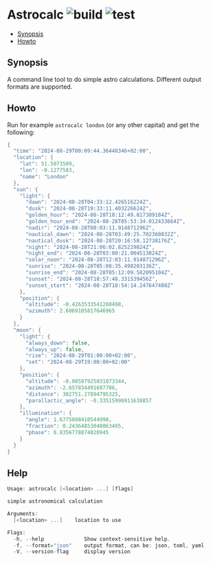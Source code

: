 # Astrocalc ![build](https://github.com/triole/astrocalc/actions/workflows/build.yaml/badge.svg) ![test](https://github.com/triole/astrocalc/actions/workflows/test.yaml/badge.svg)

<!-- toc -->

- [Synopsis](#synopsis)
- [Howto](#howto)

<!-- /toc -->

## Synopsis

A command line tool to do simple astro calculations. Different output formats are supported.

## Howto

Run for example `astrocalc london` (or any other capital) and get the following:

```go mdox-exec="r london"
{
  "time": "2024-08-29T00:09:44.36448346+02:00",
  "location": {
    "lat": 51.5073509,
    "lon": -0.1277583,
    "name": "London"
  },
  "sun": {
    "light": {
      "dawn": "2024-08-28T04:33:12.426516224Z",
      "dusk": "2024-08-28T19:33:11.403226624Z",
      "golden_hour": "2024-08-28T18:12:49.817309184Z",
      "golden_hour_end": "2024-08-28T05:53:34.012433664Z",
      "nadir": "2024-08-28T00:03:11.914871296Z",
      "nautical_dawn": "2024-08-28T03:49:25.702360832Z",
      "nautical_dusk": "2024-08-28T20:16:58.12738176Z",
      "night": "2024-08-28T21:06:02.825229824Z",
      "night_end": "2024-08-28T03:00:21.004513024Z",
      "solar_noon": "2024-08-28T12:03:11.914871296Z",
      "sunrise": "2024-08-28T05:08:35.498203136Z",
      "sunrise_end": "2024-08-28T05:12:09.582095104Z",
      "sunset": "2024-08-28T18:57:48.331539456Z",
      "sunset_start": "2024-08-28T18:54:14.247647488Z"
    },
    "position": {
      "altitude": -0.4263533541260498,
      "azimuth": 2.6069105817646965
    }
  },
  "moon": {
    "light": {
      "always_down": false,
      "always_up": false,
      "rise": "2024-08-29T01:00:00+02:00",
      "set": "2024-08-29T19:00:00+02:00"
    },
    "position": {
      "altitude": -0.08597925031873344,
      "azimuth": -2.657834491697706,
      "distance": 382751.27894795325,
      "parallactic_angle": -0.33515996911638857
    },
    "illumination": {
      "angle": 1.6775088410544998,
      "fraction": 0.24364853048063495,
      "phase": 0.8356778874020945
    }
  }
}
```

## Help

```go mdox-exec="r -h"
Usage: astrocalc [<location> ...] [flags]

simple astronomical calculation

Arguments:
  [<location> ...]    location to use

Flags:
  -h, --help             Show context-sensitive help.
  -f, --format="json"    output format, can be: json, toml, yaml
  -V, --version-flag     display version
```
